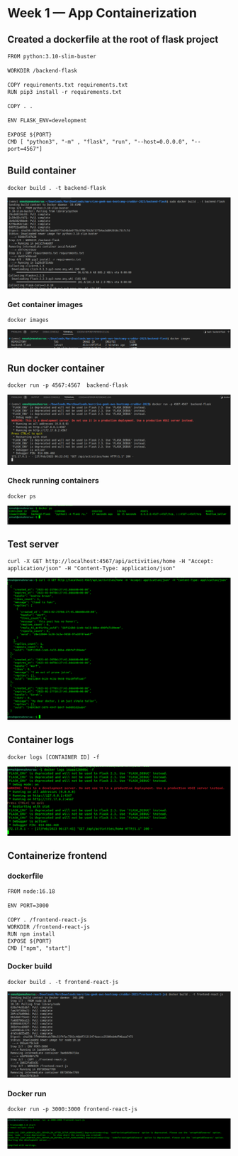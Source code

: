 # Week 1 — App Containerization

## Created a dockerfile at the root of flask project

```
FROM python:3.10-slim-buster

WORKDIR /backend-flask

COPY requirements.txt requirements.txt
RUN pip3 install -r requirements.txt

COPY . .

ENV FLASK_ENV=development

EXPOSE ${PORT}
CMD [ "python3", "-m" , "flask", "run", "--host=0.0.0.0", "--port=4567"]
```

## Build container

```
docker build . -t backend-flask
```

![This](/screenshots/dockerbuild.png)

### Get container images

```
docker images
```

![This](/screenshots/dockerimages.png)

## Run docker container

```
docker run -p 4567:4567  backend-flask
```

![This](/screenshots/dockerrun.png)

### Check running containers

```
docker ps
```

![This](/screenshots/dockerps.png)

## Test server

```
curl -X GET http://localhost:4567/api/activities/home -H "Accept: application/json" -H "Content-Type: application/json"
```

![This](/screenshots/testserver.png)

## Container logs

```
docker logs [CONTAINER ID] -f
```

![This](/screenshots/dockerlogs.png)

## Containerize frontend

### dockerfile

```
FROM node:16.18

ENV PORT=3000

COPY . /frontend-react-js
WORKDIR /frontend-react-js
RUN npm install
EXPOSE ${PORT}
CMD ["npm", "start"]
```

### Docker build

```
docker build . -t frontend-react-js
```

![This](/screenshots/dockerbuildF.png)

### Docker run

```
docker run -p 3000:3000 frontend-react-js
```

![This](/screenshots/dockerrunF.png)
